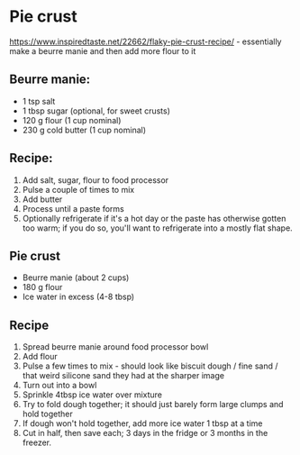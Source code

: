 # Pie crust
https://www.inspiredtaste.net/22662/flaky-pie-crust-recipe/ - essentially make a beurre manie and then add more flour to it

## Beurre manie: 
* 1 tsp salt
* 1 tbsp sugar (optional, for sweet crusts)
* 120 g flour (1 cup nominal)
* 230 g cold butter (1 cup nominal)

## Recipe: 
1. Add salt, sugar, flour to food processor
2. Pulse a couple of times to mix
3. Add butter 
4. Process until a paste forms
5. Optionally refrigerate if it's a hot day or the paste has otherwise gotten too warm; if you do so, you'll want to refrigerate into a mostly flat shape. 

## Pie crust
* Beurre manie (about 2 cups)
* 180 g flour
* Ice water in excess (4-8 tbsp)

## Recipe 
1. Spread beurre manie around food processor bowl
2. Add flour
3. Pulse a few times to mix - should look like biscuit dough / fine sand / that weird silicone sand they had at the sharper image
4. Turn out into a bowl
5. Sprinkle 4tbsp ice water over mixture
6. Try to fold dough together; it should just barely form large clumps and hold together
7. If dough won't hold together, add more ice water 1 tbsp at a time
8. Cut in half, then save each; 3 days in the fridge or 3 months in the freezer. 